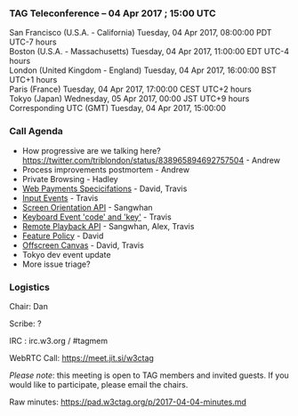 ### TAG Teleconference – 04 Apr 2017 ; 15:00 UTC

San Francisco (U.S.A. - California)	Tuesday, 04 Apr 2017, 08:00:00	PDT	UTC-7 hours  
Boston (U.S.A. - Massachusetts)	Tuesday, 04 Apr 2017, 11:00:00	EDT	UTC-4 hours  
London (United Kingdom - England)	Tuesday, 04 Apr 2017, 16:00:00	BST	UTC+1 hours  
Paris (France)	Tuesday, 04 Apr 2017, 17:00:00	CEST	UTC+2 hours  
Tokyo (Japan)	Wednesday, 05 Apr 2017, 00:00	JST	UTC+9 hours  
Corresponding UTC (GMT)	Tuesday, 04 Apr 2017, 15:00:00	 

### Call Agenda


* How progressive are we talking here? https://twitter.com/triblondon/status/838965894692757504 - Andrew
* Process improvements postmortem - Andrew
* Private Browsing - Hadley
* [Web Payments Specicifations](https://github.com/w3ctag/spec-reviews/issues/152) - David, Travis
* [Input Events](https://github.com/w3ctag/spec-reviews/issues/160) - Travis
* [Screen Orientation API](https://github.com/w3ctag/spec-reviews/issues/157) - Sangwhan
* [Keyboard Event 'code' and 'key'](https://github.com/w3ctag/spec-reviews/issues/155) - Travis
* [Remote Playback API](https://github.com/w3ctag/spec-reviews/issues/145) - Sangwhan, Alex, Travis
* [Feature Policy](https://github.com/w3ctag/spec-reviews/issues/159) - David
* [Offscreen Canvas](https://github.com/w3ctag/spec-reviews/issues/141) - David, Travis
* Tokyo dev event update
* More issue triage?

### Logistics

Chair: Dan

Scribe: ?

IRC : irc.w3.org / #tagmem

WebRTC Call: https://meet.jit.si/w3ctag

*Please note*: this meeting is open to TAG members and invited guests. If you would like to participate, please email the chairs.

Raw minutes: https://pad.w3ctag.org/p/2017-04-04-minutes.md
